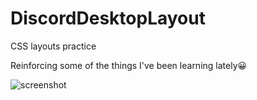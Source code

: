 # DiscordDesktopLayout
CSS layouts practice

Reinforcing some of the things I've been learning lately😀

![screenshot](https://github.com/BryanFonseca/DiscordDesktopLayout/screenshots/1.PNG)
